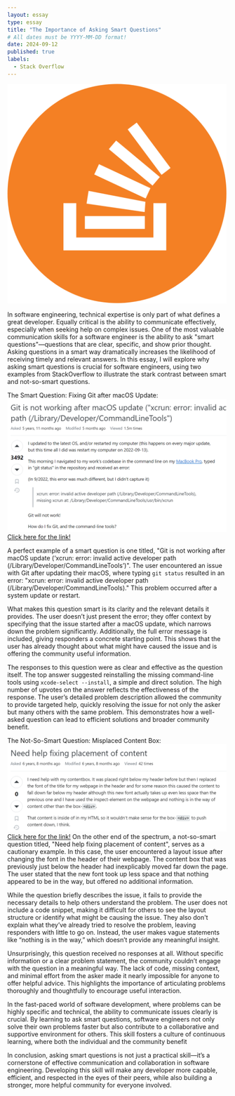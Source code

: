 ```yaml
---
layout: essay
type: essay
title: "The Importance of Asking Smart Questions"
# All dates must be YYYY-MM-DD format!
date: 2024-09-12
published: true
labels:
  - Stack Overflow
---
```

<img width="500px" class="rounded float-start pe-4" src="../img/stack.png">

In software engineering, technical expertise is only part of what defines a great developer. Equally critical is the ability to communicate effectively, especially when seeking help on complex issues. One of the most valuable communication skills for a software engineer is the ability to ask "smart questions"—questions that are clear, specific, and show prior thought. Asking questions in a smart way dramatically increases the likelihood of receiving timely and relevant answers. In this essay, I will explore why asking smart questions is crucial for software engineers, using two examples from StackOverflow to illustrate the stark contrast between smart and not-so-smart questions.

The Smart Question: Fixing Git after macOS Update:
<img width="500px" class="rounded float-start pe-4" src="../img/smart.png">
<a href="https://stackoverflow.com/questions/52522565/git-is-not-working-after-macos-update-xcrun-error-invalid-active-developer-p/52522566#52522566" target="_blank">Click here for the link!</a>

A perfect example of a smart question is one titled, "Git is not working after macOS update (‘xcrun: error: invalid active developer path (/Library/Developer/CommandLineTools’)". The user encountered an issue with Git after updating their macOS, where typing `git status` resulted in an error: "xcrun: error: invalid active developer path (/Library/Developer/CommandLineTools)." This problem occurred after a system update or restart.

What makes this question smart is its clarity and the relevant details it provides. The user doesn’t just present the error; they offer context by specifying that the issue started after a macOS update, which narrows down the problem significantly. Additionally, the full error message is included, giving responders a concrete starting point. This shows that the user has already thought about what might have caused the issue and is offering the community useful information.

The responses to this question were as clear and effective as the question itself. The top answer suggested reinstalling the missing command-line tools using `xcode-select --install`, a simple and direct solution. The high number of upvotes on the answer reflects the effectiveness of the response. The user’s detailed problem description allowed the community to provide targeted help, quickly resolving the issue for not only the asker but many others with the same problem. This demonstrates how a well-asked question can lead to efficient solutions and broader community benefit.

The Not-So-Smart Question: Misplaced Content Box:
<img width="500px" class="rounded float-start pe-4" src="../img/notSmart.png">
<a href="https://stackoverflow.com/questions/48085164/need-help-fixing-placement-of-content" target="_blank">Click here for the link!</a>
On the other end of the spectrum, a not-so-smart question titled, "Need help fixing placement of content", serves as a cautionary example. In this case, the user encountered a layout issue after changing the font in the header of their webpage. The content box that was previously just below the header had inexplicably moved far down the page. The user stated that the new font took up less space and that nothing appeared to be in the way, but offered no additional information.

While the question briefly describes the issue, it fails to provide the necessary details to help others understand the problem. The user does not include a code snippet, making it difficult for others to see the layout structure or identify what might be causing the issue. They also don't explain what they’ve already tried to resolve the problem, leaving responders with little to go on. Instead, the user makes vague statements like “nothing is in the way,” which doesn’t provide any meaningful insight.

Unsurprisingly, this question received no responses at all. Without specific information or a clear problem statement, the community couldn’t engage with the question in a meaningful way. The lack of code, missing context, and minimal effort from the asker made it nearly impossible for anyone to offer helpful advice. This highlights the importance of articulating problems thoroughly and thoughtfully to encourage useful interaction.

In the fast-paced world of software development, where problems can be highly specific and technical, the ability to communicate issues clearly is crucial. By learning to ask smart questions, software engineers not only solve their own problems faster but also contribute to a collaborative and supportive environment for others. This skill fosters a culture of continuous learning, where both the individual and the community benefit

In conclusion, asking smart questions is not just a practical skill—it’s a cornerstone of effective communication and collaboration in software engineering. Developing this skill will make any developer more capable, efficient, and respected in the eyes of their peers, while also building a stronger, more helpful community for everyone involved.
